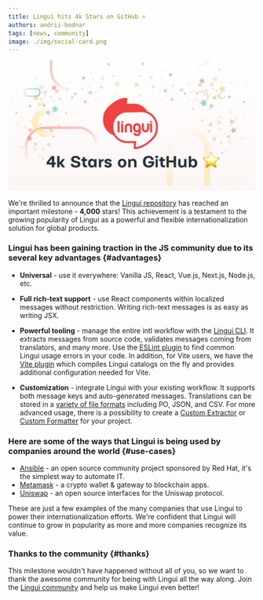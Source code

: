 ```yaml
---
title: Lingui hits 4k Stars on GitHub ⭐
authors: andrii-bodnar
tags: [news, community]
image: ./img/social-card.png
---
```


![social-card image](./img/social-card.png)

We're thrilled to announce that the [Lingui repository](https://github.com/lingui/js-lingui) has reached an important milestone - **4,000** stars! This achievement is a testament to the growing popularity of Lingui as a powerful and flexible internationalization solution for global products.

<!--truncate-->

### Lingui has been gaining traction in the JS community due to its several key advantages {#advantages}

- **Universal** - use it everywhere: Vanilla JS, React, Vue.js, Next.js, Node.js, etc.

- **Full rich-text support** - use React components within localized messages without restriction. Writing rich-text messages is as easy as writing JSX.

- **Powerful tooling** - manage the entire intl workflow with the [Lingui CLI](https://lingui.dev/ref/cli). It extracts messages from source code, validates messages coming from translators, and many more. Use the [ESLint plugin](https://lingui.dev/ref/eslint-plugin) to find common Lingui usage errors in your code. In addition, for Vite users, we have the [Vite plugin](https://lingui.dev/ref/vite-plugin) which compiles Lingui catalogs on the fly and provides additional configuration needed for Vite.

- **Customization** - integrate Lingui with your existing workflow. It supports both message keys and auto-generated messages. Translations can be stored in a [variety of file formats](https://lingui.dev/ref/catalog-formats) including PO, JSON, and CSV. For more advanced usage, there is a possibility to create a [Custom Extractor](https://lingui.dev/guides/custom-extractor) or [Custom Formatter](https://lingui.dev/guides/custom-formatter) for your project.

### Here are some of the ways that Lingui is being used by companies around the world {#use-cases}

- [Ansible](https://github.com/ansible/awx) - an open source community project sponsored by Red Hat, it's the simplest way to automate IT.
- [Metamask](https://github.com/MetaMask/snaps-directory) - a crypto wallet & gateway to blockchain apps.
- [Uniswap](https://github.com/Uniswap/interface) - an open source interfaces for the Uniswap protocol.

These are just a few examples of the many companies that use Lingui to power their internationalization efforts. We're confident that Lingui will continue to grow in popularity as more and more companies recognize its value.

### Thanks to the community {#thanks}

This milestone wouldn't have happened without all of you, so we want to thank the awesome community for being with Lingui all the way along. Join the [Lingui community](https://lingui.dev/misc/community) and help us make Lingui even better!
